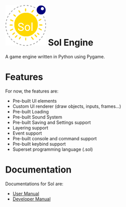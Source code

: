 # ![Sol](img/icon.png) Sol Engine
A game engine written in Python using Pygame.

# Features
For now, the features are:
 - Pre-built UI elements
 - Custom UI renderer (draw objects, inputs, frames...)
 - Pre-built Loading
 - Pre-built Sound System
 - Pre-built Saving and Settings support
 - Layering support
 - Event support
 - Pre-built console and command support
 - Pre-built keybind support
 - Superset programming language (.sol)

# Documentation
Documentations for Sol are:
 - <a href=/userm.md>User Manual</a>
 - <a href=/devm.md>Developer Manual</a>
